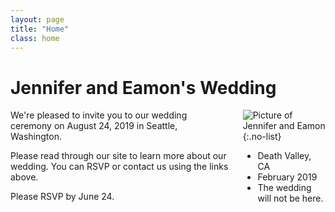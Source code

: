 ```yaml
---
layout: page
title: "Home"
class: home
---
```


# Jennifer and Eamon's Wedding

<div class="columns" markdown="1">

<div class="intro" markdown="1">
We're pleased to invite you to our wedding ceremony on August 24, 2019 in Seattle, Washington.

Please read through our site to learn more about our wedding. You can RSVP or contact us using the links above.

Please RSVP by June 24.
</div>

<div class="me" markdown="1">
<img src="{{ '/images/death_valley.jpg' | absolute_url }}" alt="Picture of Jennifer and Eamon">
{:.no-list}

* Death Valley, CA
* February 2019
* The wedding will not be here.
</div>
